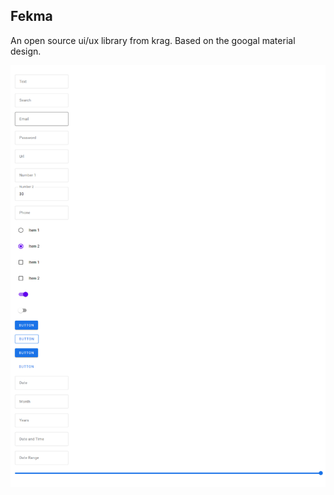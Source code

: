 ## Fekma ##

An open source ui/ux library from krag. Based on the googal material design.

<img src="./img/github-image.png" alt="fekma elements">